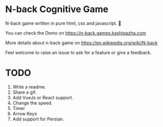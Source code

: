# N-back Cognitive Game

N-back game written in pure html, css and javascript. 🚀

You can check the Demo on https://n-back.games.kashipazha.com

More details about n-back game on https://en.wikipedia.org/wiki/N-back

Feel welcome to raise an issue to ask for a feature or give a feedback.

# TODO

1. Write a readme.
2. Share a gif.
3. Add VueJs or React support.
4. Change the speed.
5. Timer
6. Arrow Keys
7. Add support for Persian.
